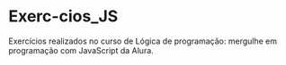 # Exerc-cios_JS
Exercícios realizados no curso de Lógica de programação: mergulhe em programação com JavaScript da Alura.
